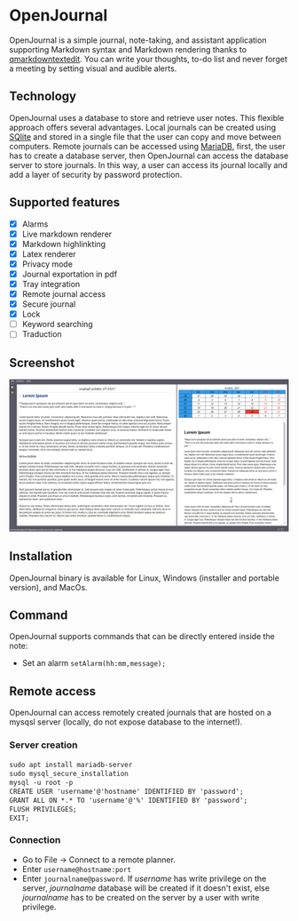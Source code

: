 # OpenJournal

OpenJournal is a simple journal, note-taking, and assistant application supporting Markdown syntax and Markdown rendering thanks to [qmarkdowntextedit](https://github.com/pbek/qmarkdowntextedit). You can write your thoughts, to-do list and never forget a meeting by setting visual and audible alerts.

## Technology
OpenJournal uses a database to store and retrieve user notes. This flexible approach offers several advantages. Local journals can be created using [SQlite](https://www.sqlite.org/index.html) and stored in a single file that the user can copy and move between computers. Remote journals can be accessed using [MariaDB](https://mariadb.org/), first, the user has to create a database server, then OpenJournal can access the database server to store journals. In this way, a user can access its journal locally and add a layer of security by password protection.

## Supported features
- [x] Alarms
- [x] Live markdown renderer
- [x] Markdown highlinkting
- [x] Latex renderer
- [x] Privacy mode
- [x] Journal exportation in pdf
- [x] Tray integration
- [x] Remote journal access
- [x] Secure journal
- [x] Lock
- [ ] Keyword searching
- [ ] Traduction

## Screenshot

![preview](resources/readme.png)


## Installation
OpenJournal binary is available for Linux, Windows (installer and portable version), and MacOs.

## Command
OpenJournal supports commands that can be directly entered inside the note:
* Set an alarm `setAlarm(hh:mm,message);`

## Remote access
OpenJournal can access remotely created journals that are hosted on a mysqsl server (locally, do not expose database to the internet!).

### Server creation
```
sudo apt install mariadb-server
sudo mysql_secure_installation
mysql -u root -p
CREATE USER 'username'@'hostname' IDENTIFIED BY 'password';
GRANT ALL ON *.* TO 'username'@'%' IDENTIFIED BY 'password';
FLUSH PRIVILEGES;
EXIT;
```

### Connection
* Go to File -> Connect to a remote planner.
* Enter `username@hostname:port`
* Enter `journalname@password`. If *username* has write privilege on the server, *journalname* database will be created if it doesn't exist, else *journalname* has to be created on the server by a user with write privilege.

